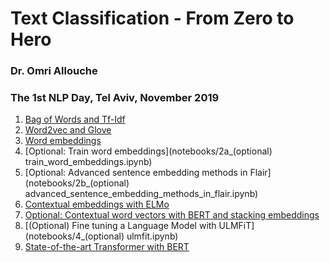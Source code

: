 # Text Classification - From Zero to Hero
### Dr. Omri Allouche
### The 1st NLP Day, Tel Aviv, November 2019

1. [Bag of Words and Tf-Idf](notebooks/1_bow_tfidf.ipynb)
1. [Word2vec and Glove](notebooks/w2v_glove.ipynb)
1. [Word embeddings](notebooks/2_word_embeddings.ipynb)
1. [Optional: Train word embeddings](notebooks/2a_(optional) train_word_embeddings.ipynb)
1. [Optional: Advanced sentence embedding methods in Flair](notebooks/2b_(optional) advanced_sentence_embedding_methods_in_flair.ipynb)
1. [Contextual embeddings with ELMo](notebooks/3_elmo.ipynb)
1. [Optional: Contextual word vectors with BERT and stacking embeddings](3a_contextual_word_vectors_with_bert_and_stacking_embeddings.ipynb)
1. [(Optional) Fine tuning a Language Model with ULMFiT](notebooks/4_(optional) ulmfit.ipynb)
1. [State-of-the-art Transformer with BERT](notebooks/5_bert.ipynb)
